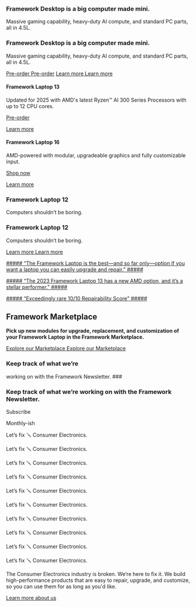 ### Framework Desktop is a big computer made mini. ###

Massive gaming capability, heavy-duty AI compute, and standard PC parts, all in 4.5L.

### Framework Desktop is a big computer made mini. ###

Massive gaming capability, heavy-duty AI compute, and standard PC parts, all in 4.5L.

[Pre-order Pre-order](/de/en/products/desktop-ai-max300-amd/configuration/new) [Learn more Learn more](/de/en/desktop)

#### Framework Laptop 13 ####

Updated for 2025 with AMD's latest Ryzen™ AI 300 Series Processors with up to 12 CPU cores.

[Pre-order](/products/laptop13-diy-intel-ultra-1/configuration/new)

[Learn more](/products/laptop13-diy-intel-ultra-1)

#### Framework Laptop 16 ####

AMD-powered with modular, upgradeable graphics and fully customizable input.

[Shop now](/products/laptop16-diy-amd-7040/configuration/new)

[Learn more](/products/laptop16-diy-amd-7040)

### Framework Laptop 12 ###

Computers shouldn’t be boring.

### Framework Laptop 12 ###

Computers shouldn’t be boring.

[Learn more Learn more](/de/en/laptop12)

[##### “The Framework Laptop is the best—and so far only—option if you want a laptop you can easily upgrade and repair.” #####](https://www.nytimes.com/wirecutter/reviews/best-laptops/#the-most-repairable-laptop)

[##### “The 2023 Framework Laptop 13 has a new AMD option, and it’s a stellar performer.” #####](https://www.theverge.com/23911664/framework-laptop-13-2023-amd-review)

[##### “Exceedingly rare 10/10 Repairability Score" #####](https://www.youtube.com/watch?v=AV2umY3R0vw)

Framework Marketplace
----------

**Pick up new modules for upgrade, replacement, and customization of your Framework Laptop in the Framework Marketplace.**

[Explore our Marketplace Explore our Marketplace](/de/en/marketplace)

### Keep track of what we’re
working on with the Framework Newsletter. ###

### Keep track of what we’re working on with the Framework Newsletter. ###

 Subscribe

Monthly-ish

Let’s fix 🪛 Consumer Electronics.

Let’s fix 🪛 Consumer Electronics.

Let’s fix 🪛 Consumer Electronics.

Let’s fix 🪛 Consumer Electronics.

Let’s fix 🪛 Consumer Electronics.

Let’s fix 🪛 Consumer Electronics.

Let’s fix 🪛 Consumer Electronics.

Let’s fix 🪛 Consumer Electronics.

Let’s fix 🪛 Consumer Electronics.

Let’s fix 🪛 Consumer Electronics.

The Consumer Electronics industry is broken. We’re here to fix it. We build high-performance products that are easy to repair, upgrade, and customize, so you can use them for as long as you'd like.

[Learn more about us](/about)
